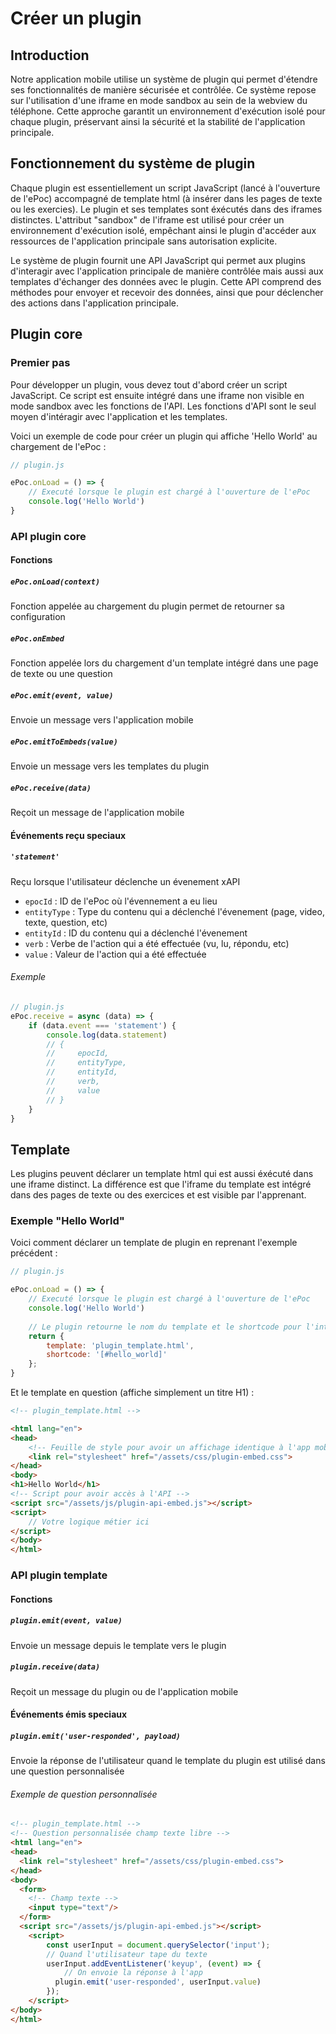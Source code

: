 # Créer un plugin

## Introduction

Notre application mobile utilise un système de plugin qui permet d'étendre ses fonctionnalités de manière 
sécurisée et contrôlée. Ce système repose sur l'utilisation d'une iframe en mode sandbox au sein de la webview du 
téléphone. Cette approche garantit un environnement d'exécution isolé pour chaque plugin, préservant ainsi la sécurité 
et la stabilité de l'application principale.

## Fonctionnement du système de plugin

Chaque plugin est essentiellement un script JavaScript (lancé à l'ouverture de l'ePoc) accompagné de template html 
(à insérer dans les pages de texte ou les exercies). Le plugin et ses templates sont éxécutés dans des iframes distinctes. 
L'attribut "sandbox" de l'iframe est utilisé pour créer un environnement d'exécution isolé, empêchant ainsi le plugin d'accéder 
aux ressources de l'application principale sans autorisation explicite.

Le système de plugin fournit une API JavaScript qui permet aux plugins d'interagir avec l'application principale de 
manière contrôlée mais aussi aux templates d'échanger des données avec le plugin. Cette API comprend des méthodes pour 
envoyer et recevoir des données, ainsi que pour déclencher des actions dans l'application principale.

## Plugin core
### Premier pas

Pour développer un plugin, vous devez tout d'abord créer un script JavaScript. Ce script est ensuite intégré dans une 
iframe non visible en mode sandbox avec les fonctions de l'API. Les fonctions d'API sont le seul moyen d'intéragir avec 
l'application et les templates.

Voici un exemple de code pour créer un plugin qui affiche 'Hello World' au chargement de l'ePoc :

```js
// plugin.js

ePoc.onLoad = () => {
    // Executé lorsque le plugin est chargé à l'ouverture de l'ePoc
    console.log('Hello World')
}
```


### API plugin core

#### Fonctions

##### `ePoc.onLoad(context)`

Fonction appelée au chargement du plugin permet de retourner sa configuration

##### `ePoc.onEmbed`

Fonction appelée lors du chargement d'un template intégré dans une page de texte ou une question

##### `ePoc.emit(event, value)`

Envoie un message vers l'application mobile

##### `ePoc.emitToEmbeds(value)`

Envoie un message vers les templates du plugin


##### `ePoc.receive(data)`

Reçoit un message de l'application mobile

#### Événements reçu speciaux
##### `'statement'`
Reçu lorsque l'utilisateur déclenche un évenement xAPI

- `epocId` : ID de l'ePoc où l'évennement a eu lieu
- `entityType` : Type du contenu qui a déclenché l'évenement (page, video, texte, question, etc)
- `entityId` : ID du contenu qui a déclenché l'évenement
- `verb` : Verbe de l'action qui a été effectuée (vu, lu, répondu, etc)
- `value` : Valeur de l'action qui a été effectuée

###### Exemple

```js
// plugin.js
ePoc.receive = async (data) => {
    if (data.event === 'statement') {
        console.log(data.statement)
        // {
        //     epocId,
        //     entityType,
        //     entityId,
        //     verb,
        //     value
        // }
    }
}
```

## Template

Les plugins peuvent déclarer un template html qui est aussi éxécuté dans une iframe distinct. La 
différence est que l'iframe du template est intégré dans des pages de texte ou des exercices et est visible par
l'apprenant.

### Exemple "Hello World"
Voici comment déclarer un template de plugin en reprenant l'exemple précédent :

```js
// plugin.js

ePoc.onLoad = () => {
    // Executé lorsque le plugin est chargé à l'ouverture de l'ePoc
    console.log('Hello World')
    
    // Le plugin retourne le nom du template et le shortcode pour l'intégrer dans les pages de texte
    return {
        template: 'plugin_template.html',
        shortcode: '[#hello_world]'
    };
}
```

Et le template en question (affiche simplement un titre H1) :

```html
<!-- plugin_template.html -->

<html lang="en">
<head>
    <!-- Feuille de style pour avoir un affichage identique à l'app mobile -->
    <link rel="stylesheet" href="/assets/css/plugin-embed.css">
</head>
<body>
<h1>Hello World</h1>
<!-- Script pour avoir accès à l'API -->
<script src="/assets/js/plugin-api-embed.js"></script>
<script>
    // Votre logique métier ici
</script>
</body>
</html>
```


### API plugin template

#### Fonctions
##### `plugin.emit(event, value)`

Envoie un message depuis le template vers le plugin


##### `plugin.receive(data)`

Reçoit un message du plugin ou de l'application mobile

#### Événements émis speciaux

##### `plugin.emit('user-responded', payload)`

Envoie la réponse de l'utilisateur quand le template du plugin est utilisé dans une question personnalisée

###### Exemple de question personnalisée

```html
<!-- plugin_template.html -->
<!-- Question personnalisée champ texte libre -->
<html lang="en">
<head>
  <link rel="stylesheet" href="/assets/css/plugin-embed.css">
</head>
<body>
  <form>
    <!-- Champ texte -->
    <input type="text"/>
  </form>
  <script src="/assets/js/plugin-api-embed.js"></script>
    <script>
        const userInput = document.querySelector('input');
        // Quand l'utilisateur tape du texte
        userInput.addEventListener('keyup', (event) => {
            // On envoie la réponse à l'app
          plugin.emit('user-responded', userInput.value)
        });
    </script>
</body>
</html>
```
